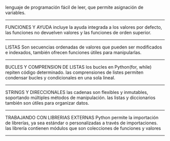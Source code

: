 lenguaje de programación fácil de leer, que permite asignación de variables.
***
FUNCIONES Y AYUDA
incluye la ayuda integrada a los valores por defecto, las funciones no devuelven valores y las funciones de orden superior.
***
LISTAS
Son secuencias ordenadas de valores que pueden ser modificados e indexados, también ofrecen funciones útiles para manipularlas.
***
BUCLES Y COMPRENSION DE LISTAS
los bucles en Python(for, while) repiten código determinado. las comprensiones de listes permiten condensar bucles y condicionales en una sola lineal. 
***
STRINGS Y DIRECCIONALES
las cadenas son flexibles y inmutables, soportando múltiples métodos de manipulación. las listas y diccionarios también son útiles para organizar datos.
***
TRABAJANDO CON LIBRERIAS EXTERNAS
Python permite la importación de librerías, ya sea estándar o personalizadas a través de importaciones. las librería contienen módulos que son colecciones de funciones y valores
***

